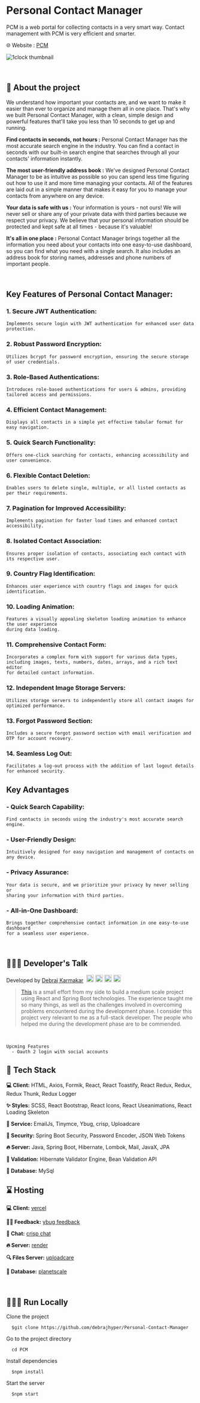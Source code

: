 # Personal Contact Manager

PCM is a web portal for collecting contacts in a very smart way. Contact management with PCM is very efficient and smarter.

🌐 Website : [PCM](https://pcm.vercel.app/)

![1clock thumbnail](./PCM/pcm-frontend/public/template.png)

<br/>

## 📑 About the project
We understand how important your contacts are, and we want to make it easier than ever to organize and manage them all in one place. That's why we built Personal Contact Manager, with a clean, simple design and powerful features that'll take you less than 10 seconds to get up and running.
<br/>

**Find contacts in seconds, not hours :**
Personal Contact Manager has the most accurate search engine in the industry. You can find a contact in seconds with our built-in search engine that searches through all your contacts' information instantly.
<br/>

**The most user-friendly address book :**
We've designed Personal Contact Manager to be as intuitive as possible so you can spend less time figuring out how to use it and more time managing your contacts. All of the features are laid out in a simple manner that makes it easy for you to manage your contacts from anywhere on any device.
<br/>

**Your data is safe with us :** 
Your information is yours - not ours! We will never sell or share any of your private data with third parties because we respect your privacy. We believe that your personal information should be protected and kept safe at all times - because it's valuable!
<br/>

**It's all in one place :**
Personal Contact Manager brings together all the information you need about your contacts into one easy-to-use dashboard, so you can find what you need with a single search. It also includes an address book for storing names, addresses and phone numbers of important people.

<br/>

## Key Features of Personal Contact Manager:

### 1. Secure JWT Authentication:
    Implements secure login with JWT authentication for enhanced user data protection.
### 2. Robust Password Encryption:
    Utilizes bcrypt for password encryption, ensuring the secure storage of user credentials.
### 3. Role-Based Authentications:
    Introduces role-based authentications for users & admins, providing tailored access and permissions.
### 4. Efficient Contact Management:
    Displays all contacts in a simple yet effective tabular format for easy navigation.
### 5. Quick Search Functionality:
    Offers one-click searching for contacts, enhancing accessibility and user convenience.
### 6. Flexible Contact Deletion:
    Enables users to delete single, multiple, or all listed contacts as per their requirements.
### 7. Pagination for Improved Accessibility:
    Implements pagination for faster load times and enhanced contact accessibility.
### 8. Isolated Contact Association:
    Ensures proper isolation of contacts, associating each contact with its respective user.
### 9. Country Flag Identification:
    Enhances user experience with country flags and images for quick identification.
### 10. Loading Animation:
    Features a visually appealing skeleton loading animation to enhance the user experience 
    during data loading.
### 11. Comprehensive Contact Form:
    Incorporates a complex form with support for various data types, 
    including images, texts, numbers, dates, arrays, and a rich text editor 
    for detailed contact information.
### 12. Independent Image Storage Servers:
    Utilizes storage servers to independently store all contact images for optimized performance.
### 13. Forgot Password Section:
    Includes a secure forgot password section with email verification and OTP for account recovery.
### 14. Seamless Log Out:
    Facilitates a log-out process with the addition of last logout details for enhanced security.


## Key Advantages

### - Quick Search Capability:
    Find contacts in seconds using the industry's most accurate search engine.
### - User-Friendly Design:
    Intuitively designed for easy navigation and management of contacts on any device.
### - Privacy Assurance:
    Your data is secure, and we prioritize your privacy by never selling or 
    sharing your information with third parties.
### - All-in-One Dashboard:
    Brings together comprehensive contact information in one easy-to-use dashboard 
    for a seamless user experience.

<br/>

## 👨🏻‍💻 Developer's Talk
Developed by <a href="https://github.com/debrajhyper">Debraj Karmakar</a>
<span style="display:inline-flex; justify-content:space-evenly; width:20%;">
<a href="https://twitter.com/debraj_010">
  <img src="https://cdn.jsdelivr.net/gh/devicons/devicon/icons/twitter/twitter-original.svg" width="20px"/>
</a>
<a href="https://linkedin.com/in/debraj-karmakar-275570199">
  <img src="https://cdn.jsdelivr.net/gh/devicons/devicon/icons/linkedin/linkedin-original.svg" width="20px"/>
</a>
<a href="https://fb.com/debraj.karmakar.923">
  <img src="https://cdn.jsdelivr.net/gh/devicons/devicon/icons/facebook/facebook-original.svg" width="20px"/>
</a>
<a href="https://www.behance.net/debrajkarmakar">
  <img src="https://cdn.jsdelivr.net/gh/devicons/devicon/icons/behance/behance-original.svg" width="20px">
</a>
</span>

><a href="https://pcm.vercel.app/">This</a> is a small effort from my side to build a medium scale project using React and Spring Boot technologies. The experience taught me so many things, as well as the challenges involved in overcoming problems encountered during the development phase. I consider this project very relevant to me as a full-stack developer. The people who helped me during the development phase are to be commended.

<br/>

    Upcming Features
      - Oauth 2 login with social accounts 

## 🚀 Tech Stack

**💻 Client:** HTML, Axios, Formik, React, React Toastify, React Redux, Redux, Redux Thunk, Redux Logger

**✨ Styles:** SCSS, React Bootstrap, React Icons, React Useanimations, React Loading Skeleton

**🔌 Service:** EmailJs, Tinymce, Ybug, crisp, Uploadcare

**🔐 Security:** Spring Boot Security, Password Encoder, JSON Web Tokens

**🔥 Server:** Java, Spring Boot, Hibernate, Lombok, Mail, JavaX, JPA

**🧲 Validation:** Hibernate Validator Engine, Bean Validation API

**📂 Database:** MySql


## ⌛ Hosting

**💻 Client:** [vercel](https://vercel.com/debrajhyper/pcm-client)

**👏🏻 Feedback:** [ybug feedback](https://ybug.io/dashboard/projects/2x6n422zws7k9k2rvttq/reports)

**🙂 Chat:** [crisp chat](https://app.crisp.chat/website/edbf0bc6-2c54-4ca8-82d7-5dc4eb967c09/inbox)

**🔥 Server:** [render](https://dashboard.render.com/web/srv-ch4gobm4dad97s327np0)

**🔍 Files Server:** [uploadcare](https://app.uploadcare.com/projects/42f221173ddffa4c7a53/files/fa2bc038-fd07-4096-adfc-02c2c54ac46b?limit=100&ordering=-datetime_uploaded)

**📂 Database:** [planetscale](https://app.planetscale.com/debrajkarmakar010/pcm)

<br/>

## 🏃🏻‍♂️ Run Locally

Clone the project
```
  $git clone https://github.com/debrajhyper/Personal-Contact-Manager
```

Go to the project directory
```
  cd PCM
```

Install dependencies
```
  $npm install
```

Start the server
```
  $npm start
```

<br/>
